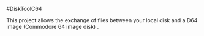 #DiskToolC64

This project allows the exchange of files between your local disk and a D64 image (Commodore 64 image disk) .  
